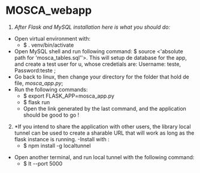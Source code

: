 # MOSCA_webapp

1. *After Flask and MySQL installation here is what you should do:*
  - Open virtual environment with: 
    - $ . venv/bin/activate
  - Open MySQL shell and run following command: $ source <'absolute path for 'mosca_tables.sql''>. This will setup de database for the app, and create a test user for u, whose credetials are: Username: teste, Password:teste ;
  - Go back to linux, then change your directory for the folder that hold de file, *mosca_app.py*;
  - Run the following commands:
    - $ export FLASK_APP=mosca_app.py
    - $ flask run
    - Open the link generated by the last command, and the application should be good to go !


2. *If you intend to share the application with other users, the library local tunnel can be used to create a sharable URL that will work as long as the flask instance is running.
  -Install with :
    - $ npm install -g localtunnel
  - Open another terminal, and run local tunnel with the following command:
    - $ lt --port 5000



